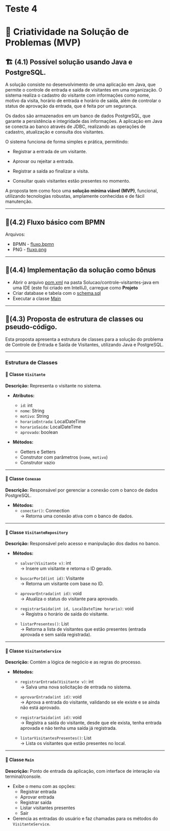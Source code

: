 
# Teste 4
# 🧠 Criatividade na Solução de Problemas (MVP)

## 🏗️ (4.1) Possível solução usando Java e PostgreSQL.

A solução consiste no desenvolvimento de uma aplicação em Java, que permite o controle de entrada e saída de visitantes em uma organização. O sistema realiza o cadastro do visitante com informações como nome, motivo da visita, horário de entrada e horário de saída, além de controlar o status de aprovação da entrada, que é feita por um segurança.

Os dados são armazenados em um banco de dados PostgreSQL, que garante a persistência e integridade das informações. A aplicação em Java se conecta ao banco através de JDBC, realizando as operações de cadastro, atualização e consulta dos visitantes.

O sistema funciona de forma simples e prática, permitindo:

- Registrar a entrada de um visitante.

- Aprovar ou rejeitar a entrada.

- Registrar a saída ao finalizar a visita.

- Consultar quais visitantes estão presentes no momento.

A proposta tem como foco uma **solução mínima viável (MVP)**, funcional, utilizando tecnologias robustas, amplamente conhecidas e de fácil manutenção.

---

## 💬(4.2) Fluxo básico com BPMN
Arquivos:
 - BPMN - [fluxo.bpmn](fluxo.bpmn)
 - PNG - [fluxo.png](fluxo.png)

---

## 🚨(4.4) Implementação da solução como bônus

 - Abrir o arquivo [pom.xml](Solucao/controle-visitantes-java/pom.xml) na pasta Solucao/controle-visitantes-java em uma IDE (este foi criado em IntelliJ), carregue como **Projeto**
 - Criar database e tabela com o [schema.sql](Solucao/controle-visitantes-java/database/schema.sql)
 - Executar a classe [Main](Solucao/controle-visitantes-java/src/main/java/com/projeto/app/Main.java)

 
---

## 💭(4.3) Proposta de estrutura de classes ou pseudo-código.

Esta proposta apresenta a estrutura de classes para a solução do problema de Controle de Entrada e Saída de Visitantes, utilizando Java e PostgreSQL.

---

### Estrutura de Classes

#### 🔹 Classe `Visitante`
**Descrição:** Representa o visitante no sistema.

- **Atributos:**
  - `id`: int
  - `nome`: String
  - `motivo`: String
  - `horarioEntrada`: LocalDateTime
  - `horarioSaida`: LocalDateTime
  - `aprovado`: boolean

- **Métodos:**
  - Getters e Setters
  - Construtor com parâmetros (`nome`, `motivo`)
  - Construtor vazio

---

#### 🔹 Classe `Conexao`
**Descrição:** Responsável por gerenciar a conexão com o banco de dados PostgreSQL.

- **Métodos:**
  - `conectar()`: Connection  
  → Retorna uma conexão ativa com o banco de dados.

---

#### 🔹 Classe `VisitanteRepository`
**Descrição:** Responsável pelo acesso e manipulação dos dados no banco.

- **Métodos:**
  - `salvar(Visitante v)`: int  
  → Insere um visitante e retorna o ID gerado.
  
  - `buscarPorId(int id)`: Visitante  
  → Retorna um visitante com base no ID.

  - `aprovarEntrada(int id)`: void  
  → Atualiza o status do visitante para aprovado.

  - `registrarSaida(int id, LocalDateTime horario)`: void  
  → Registra o horário de saída do visitante.

  - `listarPresentes()`: List<Visitante>  
  → Retorna a lista de visitantes que estão presentes (entrada aprovada e sem saída registrada).

---

#### 🔹 Classe `VisitanteService`
**Descrição:** Contém a lógica de negócio e as regras do processo.

- **Métodos:**
  - `registrarEntrada(Visitante v)`: int  
  → Salva uma nova solicitação de entrada no sistema.

  - `aprovarEntrada(int id)`: void  
  → Aprova a entrada do visitante, validando se ele existe e se ainda não está aprovado.

  - `registrarSaida(int id)`: void  
  → Registra a saída do visitante, desde que ele exista, tenha entrada aprovada e não tenha uma saída já registrada.

  - `listarVisitantesPresentes()`: List<Visitante>  
  → Lista os visitantes que estão presentes no local.

---

#### 🔹 Classe `Main`
**Descrição:** Ponto de entrada da aplicação, com interface de interação via terminal/console.

- Exibe o menu com as opções:
  - Registrar entrada
  - Aprovar entrada
  - Registrar saída
  - Listar visitantes presentes
  - Sair
- Gerencia as entradas do usuário e faz chamadas para os métodos do `VisitanteService`.


